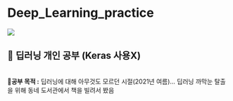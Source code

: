 # Deep_Learning_practice
<img src="https://img.shields.io/badge/Python-3766AB?style=flat-square&logo=Python&logoColor=white"/></a> 
<h2><strong>📗 딥러닝 개인 공부 (Keras 사용X)</strong></h2>
<br>
🔸<strong>공부 목적 :</strong> 딥러닝에 대해 아무것도 모르던 시절(2021년 여름)... 
딥러닝 까막눈 탈출을 위해 동네 도서관에서 책을 빌려서 봤음 
